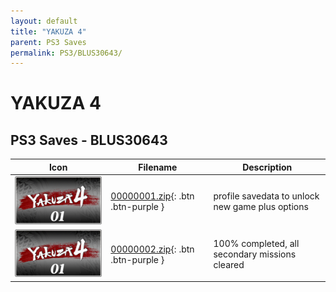 ```yaml
---
layout: default
title: "YAKUZA 4"
parent: PS3 Saves
permalink: PS3/BLUS30643/
---
```

# YAKUZA 4

## PS3 Saves - BLUS30643

| Icon | Filename | Description |
|------|----------|-------------|
| ![YAKUZA 4](ICON0.PNG) | [00000001.zip](00000001.zip){: .btn .btn-purple } | profile savedata to unlock new game plus options |
| ![YAKUZA 4](ICON0.PNG) | [00000002.zip](00000002.zip){: .btn .btn-purple } | 100% completed, all secondary missions cleared |
